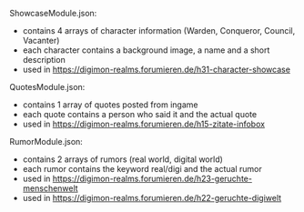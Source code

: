 ShowcaseModule.json: 
- contains 4 arrays of character information (Warden, Conqueror, Council, Vacanter)
- each character contains a background image, a name and a short description
- used in https://digimon-realms.forumieren.de/h31-character-showcase

QuotesModule.json:
- contains 1 array of quotes posted from ingame
- each quote contains a person who said it and the actual quote
- used in https://digimon-realms.forumieren.de/h15-zitate-infobox

RumorModule.json:
- contains 2 arrays of rumors (real world, digital world)
- each rumor contains the keyword real/digi and the actual rumor
- used in https://digimon-realms.forumieren.de/h23-geruchte-menschenwelt
- used in https://digimon-realms.forumieren.de/h22-geruchte-digiwelt

